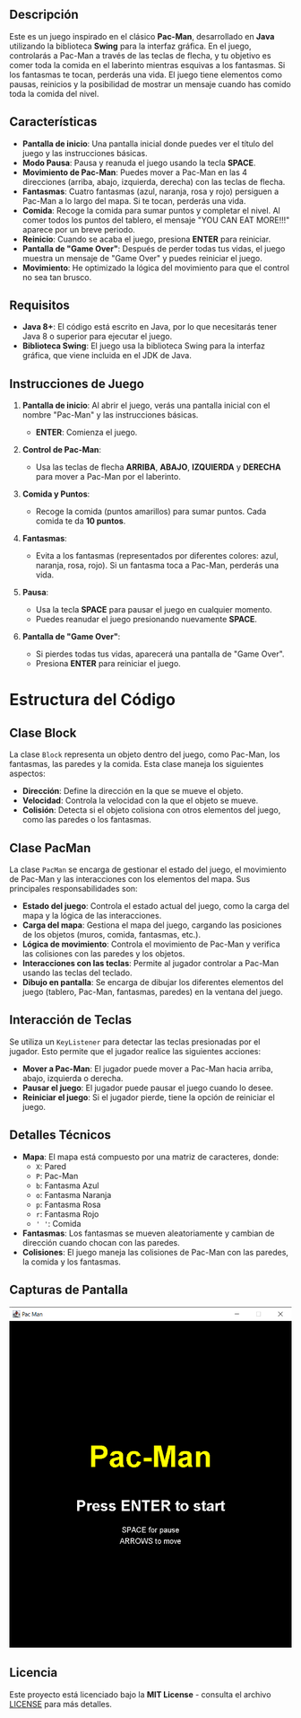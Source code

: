 ## Descripción

Este es un juego inspirado en el clásico **Pac-Man**, desarrollado en **Java** utilizando la biblioteca **Swing** para la interfaz gráfica. En el juego, controlarás a Pac-Man a través de las teclas de flecha, y tu objetivo es comer toda la comida en el laberinto mientras esquivas a los fantasmas. Si los fantasmas te tocan, perderás una vida. El juego tiene elementos como pausas, reinicios y la posibilidad de mostrar un mensaje cuando has comido toda la comida del nivel.

## Características

- **Pantalla de inicio**: Una pantalla inicial donde puedes ver el título del juego y las instrucciones básicas.
- **Modo Pausa**: Pausa y reanuda el juego usando la tecla **SPACE**.
- **Movimiento de Pac-Man**: Puedes mover a Pac-Man en las 4 direcciones (arriba, abajo, izquierda, derecha) con las teclas de flecha.
- **Fantasmas**: Cuatro fantasmas (azul, naranja, rosa y rojo) persiguen a Pac-Man a lo largo del mapa. Si te tocan, perderás una vida.
- **Comida**: Recoge la comida para sumar puntos y completar el nivel. Al comer todos los puntos del tablero, el mensaje "YOU CAN EAT MORE!!!" aparece por un breve periodo.
- **Reinicio**: Cuando se acaba el juego, presiona **ENTER** para reiniciar.
- **Pantalla de "Game Over"**: Después de perder todas tus vidas, el juego muestra un mensaje de "Game Over" y puedes reiniciar el juego.
- **Movimiento**: He optimizado la lógica del movimiento para que el control no sea tan brusco.

## Requisitos

- **Java 8+**: El código está escrito en Java, por lo que necesitarás tener Java 8 o superior para ejecutar el juego.
- **Biblioteca Swing**: El juego usa la biblioteca Swing para la interfaz gráfica, que viene incluida en el JDK de Java.

## Instrucciones de Juego

1. **Pantalla de inicio**: Al abrir el juego, verás una pantalla inicial con el nombre "Pac-Man" y las instrucciones básicas.
   - **ENTER**: Comienza el juego.
   
2. **Control de Pac-Man**:
   - Usa las teclas de flecha **ARRIBA**, **ABAJO**, **IZQUIERDA** y **DERECHA** para mover a Pac-Man por el laberinto.
   
3. **Comida y Puntos**:
   - Recoge la comida (puntos amarillos) para sumar puntos. Cada comida te da **10 puntos**.

4. **Fantasmas**:
   - Evita a los fantasmas (representados por diferentes colores: azul, naranja, rosa, rojo). Si un fantasma toca a Pac-Man, perderás una vida.

5. **Pausa**:
   - Usa la tecla **SPACE** para pausar el juego en cualquier momento.
   - Puedes reanudar el juego presionando nuevamente **SPACE**.

6. **Pantalla de "Game Over"**:
   - Si pierdes todas tus vidas, aparecerá una pantalla de "Game Over".
   - Presiona **ENTER** para reiniciar el juego.

# Estructura del Código

## Clase Block
La clase `Block` representa un objeto dentro del juego, como Pac-Man, los fantasmas, las paredes y la comida. Esta clase maneja los siguientes aspectos:

- **Dirección**: Define la dirección en la que se mueve el objeto.
- **Velocidad**: Controla la velocidad con la que el objeto se mueve.
- **Colisión**: Detecta si el objeto colisiona con otros elementos del juego, como las paredes o los fantasmas.

## Clase PacMan
La clase `PacMan` se encarga de gestionar el estado del juego, el movimiento de Pac-Man y las interacciones con los elementos del mapa. Sus principales responsabilidades son:

- **Estado del juego**: Controla el estado actual del juego, como la carga del mapa y la lógica de las interacciones.
- **Carga del mapa**: Gestiona el mapa del juego, cargando las posiciones de los objetos (muros, comida, fantasmas, etc.).
- **Lógica de movimiento**: Controla el movimiento de Pac-Man y verifica las colisiones con las paredes y los objetos.
- **Interacciones con las teclas**: Permite al jugador controlar a Pac-Man usando las teclas del teclado.
- **Dibujo en pantalla**: Se encarga de dibujar los diferentes elementos del juego (tablero, Pac-Man, fantasmas, paredes) en la ventana del juego.

## Interacción de Teclas
Se utiliza un `KeyListener` para detectar las teclas presionadas por el jugador. Esto permite que el jugador realice las siguientes acciones:

- **Mover a Pac-Man**: El jugador puede mover a Pac-Man hacia arriba, abajo, izquierda o derecha.
- **Pausar el juego**: El jugador puede pausar el juego cuando lo desee.
- **Reiniciar el juego**: Si el jugador pierde, tiene la opción de reiniciar el juego.


## Detalles Técnicos

- **Mapa**: El mapa está compuesto por una matriz de caracteres, donde:
  - `X`: Pared
  - `P`: Pac-Man
  - `b`: Fantasma Azul
  - `o`: Fantasma Naranja
  - `p`: Fantasma Rosa
  - `r`: Fantasma Rojo
  - `' '`: Comida
- **Fantasmas**: Los fantasmas se mueven aleatoriamente y cambian de dirección cuando chocan con las paredes.
- **Colisiones**: El juego maneja las colisiones de Pac-Man con las paredes, la comida y los fantasmas.

## Capturas de Pantalla

![Texto alternativo](src\img\pm1.png)

## Licencia

Este proyecto está licenciado bajo la **MIT License** - consulta el archivo [LICENSE](LICENSE) para más detalles.
